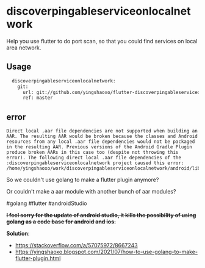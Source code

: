 # discoverpingableserviceonlocalnetwork

Help you use flutter to do port scan, so that you could find services on local area network.

## Usage
```bash
  discoverpingableserviceonlocalnetwork:
    git:
      url: git://github.com/yingshaoxo/flutter-discoverpingableserviceonlocalnetwork
      ref: master
```

## error
```
Direct local .aar file dependencies are not supported when building an AAR. The resulting AAR would be broken because the classes and Android resources from any local .aar file dependencies would not be packaged in the resulting AAR. Previous versions of the Android Gradle Plugin produce broken AARs in this case too (despite not throwing this error). The following direct local .aar file dependencies of the :discoverpingableserviceonlocalnetwork project caused this error: /home/yingshaoxo/work/discoverpingableserviceonlocalnetwork/android/libs/GoFind.aar
```

So we couldn't use golang to make a flutter plugin anymore?

Or couldn't make a aar module with another bunch of aar modules?

#golang #flutter #androidStudio

**~~I feel sorry for the update of android studio, it kills the possibility of using golang as a code base for android and ios.~~**

**Solution**: 

* https://stackoverflow.com/a/57075972/8667243 
* https://yingshaoxo.blogspot.com/2021/07/how-to-use-golang-to-make-flutter-plugin.html